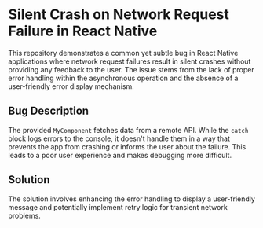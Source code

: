 # Silent Crash on Network Request Failure in React Native

This repository demonstrates a common yet subtle bug in React Native applications where network request failures result in silent crashes without providing any feedback to the user.  The issue stems from the lack of proper error handling within the asynchronous operation and the absence of a user-friendly error display mechanism.

## Bug Description

The provided `MyComponent` fetches data from a remote API.  While the `catch` block logs errors to the console,  it doesn't handle them in a way that prevents the app from crashing or informs the user about the failure.  This leads to a poor user experience and makes debugging more difficult.

## Solution

The solution involves enhancing the error handling to display a user-friendly message and potentially implement retry logic for transient network problems.
